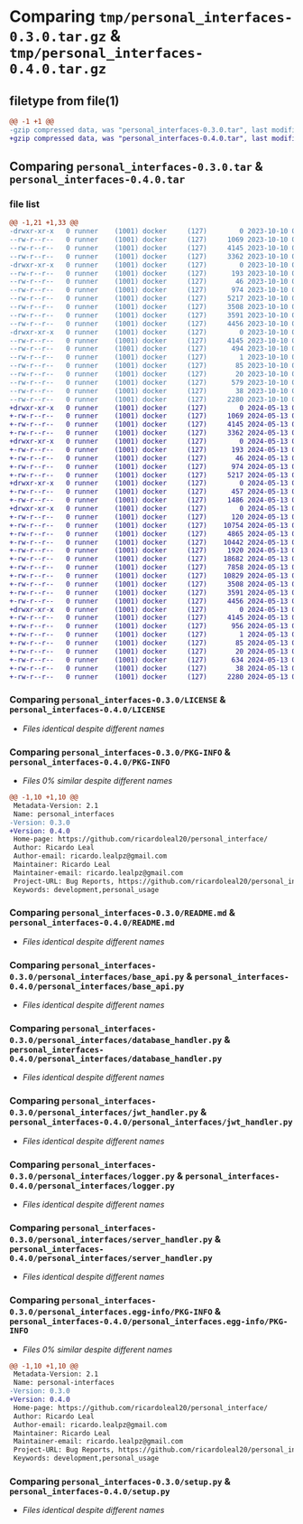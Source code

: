 # Comparing `tmp/personal_interfaces-0.3.0.tar.gz` & `tmp/personal_interfaces-0.4.0.tar.gz`

## filetype from file(1)

```diff
@@ -1 +1 @@
-gzip compressed data, was "personal_interfaces-0.3.0.tar", last modified: Tue Oct 10 04:25:57 2023, max compression
+gzip compressed data, was "personal_interfaces-0.4.0.tar", last modified: Mon May 13 03:15:01 2024, max compression
```

## Comparing `personal_interfaces-0.3.0.tar` & `personal_interfaces-0.4.0.tar`

### file list

```diff
@@ -1,21 +1,33 @@
-drwxr-xr-x   0 runner    (1001) docker     (127)        0 2023-10-10 04:25:57.355579 personal_interfaces-0.3.0/
--rw-r--r--   0 runner    (1001) docker     (127)     1069 2023-10-10 04:25:48.000000 personal_interfaces-0.3.0/LICENSE
--rw-r--r--   0 runner    (1001) docker     (127)     4145 2023-10-10 04:25:57.355579 personal_interfaces-0.3.0/PKG-INFO
--rw-r--r--   0 runner    (1001) docker     (127)     3362 2023-10-10 04:25:48.000000 personal_interfaces-0.3.0/README.md
-drwxr-xr-x   0 runner    (1001) docker     (127)        0 2023-10-10 04:25:57.355579 personal_interfaces-0.3.0/personal_interfaces/
--rw-r--r--   0 runner    (1001) docker     (127)      193 2023-10-10 04:25:48.000000 personal_interfaces-0.3.0/personal_interfaces/__init__.py
--rw-r--r--   0 runner    (1001) docker     (127)       46 2023-10-10 04:25:48.000000 personal_interfaces-0.3.0/personal_interfaces/_version.py
--rw-r--r--   0 runner    (1001) docker     (127)      974 2023-10-10 04:25:48.000000 personal_interfaces-0.3.0/personal_interfaces/base_api.py
--rw-r--r--   0 runner    (1001) docker     (127)     5217 2023-10-10 04:25:48.000000 personal_interfaces-0.3.0/personal_interfaces/database_handler.py
--rw-r--r--   0 runner    (1001) docker     (127)     3508 2023-10-10 04:25:48.000000 personal_interfaces-0.3.0/personal_interfaces/jwt_handler.py
--rw-r--r--   0 runner    (1001) docker     (127)     3591 2023-10-10 04:25:48.000000 personal_interfaces-0.3.0/personal_interfaces/logger.py
--rw-r--r--   0 runner    (1001) docker     (127)     4456 2023-10-10 04:25:48.000000 personal_interfaces-0.3.0/personal_interfaces/server_handler.py
-drwxr-xr-x   0 runner    (1001) docker     (127)        0 2023-10-10 04:25:57.355579 personal_interfaces-0.3.0/personal_interfaces.egg-info/
--rw-r--r--   0 runner    (1001) docker     (127)     4145 2023-10-10 04:25:57.000000 personal_interfaces-0.3.0/personal_interfaces.egg-info/PKG-INFO
--rw-r--r--   0 runner    (1001) docker     (127)      494 2023-10-10 04:25:57.000000 personal_interfaces-0.3.0/personal_interfaces.egg-info/SOURCES.txt
--rw-r--r--   0 runner    (1001) docker     (127)        1 2023-10-10 04:25:57.000000 personal_interfaces-0.3.0/personal_interfaces.egg-info/dependency_links.txt
--rw-r--r--   0 runner    (1001) docker     (127)       85 2023-10-10 04:25:57.000000 personal_interfaces-0.3.0/personal_interfaces.egg-info/requires.txt
--rw-r--r--   0 runner    (1001) docker     (127)       20 2023-10-10 04:25:57.000000 personal_interfaces-0.3.0/personal_interfaces.egg-info/top_level.txt
--rw-r--r--   0 runner    (1001) docker     (127)      579 2023-10-10 04:25:48.000000 personal_interfaces-0.3.0/pyproject.toml
--rw-r--r--   0 runner    (1001) docker     (127)       38 2023-10-10 04:25:57.355579 personal_interfaces-0.3.0/setup.cfg
--rw-r--r--   0 runner    (1001) docker     (127)     2280 2023-10-10 04:25:48.000000 personal_interfaces-0.3.0/setup.py
+drwxr-xr-x   0 runner    (1001) docker     (127)        0 2024-05-13 03:15:01.125503 personal_interfaces-0.4.0/
+-rw-r--r--   0 runner    (1001) docker     (127)     1069 2024-05-13 03:14:51.000000 personal_interfaces-0.4.0/LICENSE
+-rw-r--r--   0 runner    (1001) docker     (127)     4145 2024-05-13 03:15:01.125503 personal_interfaces-0.4.0/PKG-INFO
+-rw-r--r--   0 runner    (1001) docker     (127)     3362 2024-05-13 03:14:51.000000 personal_interfaces-0.4.0/README.md
+drwxr-xr-x   0 runner    (1001) docker     (127)        0 2024-05-13 03:15:01.121503 personal_interfaces-0.4.0/personal_interfaces/
+-rw-r--r--   0 runner    (1001) docker     (127)      193 2024-05-13 03:14:51.000000 personal_interfaces-0.4.0/personal_interfaces/__init__.py
+-rw-r--r--   0 runner    (1001) docker     (127)       46 2024-05-13 03:14:51.000000 personal_interfaces-0.4.0/personal_interfaces/_version.py
+-rw-r--r--   0 runner    (1001) docker     (127)      974 2024-05-13 03:14:51.000000 personal_interfaces-0.4.0/personal_interfaces/base_api.py
+-rw-r--r--   0 runner    (1001) docker     (127)     5217 2024-05-13 03:14:51.000000 personal_interfaces-0.4.0/personal_interfaces/database_handler.py
+drwxr-xr-x   0 runner    (1001) docker     (127)        0 2024-05-13 03:15:01.125503 personal_interfaces-0.4.0/personal_interfaces/graphql/
+-rw-r--r--   0 runner    (1001) docker     (127)      457 2024-05-13 03:14:51.000000 personal_interfaces-0.4.0/personal_interfaces/graphql/__init__.py
+-rw-r--r--   0 runner    (1001) docker     (127)     1486 2024-05-13 03:14:51.000000 personal_interfaces-0.4.0/personal_interfaces/graphql/_utils.py
+drwxr-xr-x   0 runner    (1001) docker     (127)        0 2024-05-13 03:15:01.125503 personal_interfaces-0.4.0/personal_interfaces/graphql/connectors/
+-rw-r--r--   0 runner    (1001) docker     (127)      120 2024-05-13 03:14:51.000000 personal_interfaces-0.4.0/personal_interfaces/graphql/connectors/__init__.py
+-rw-r--r--   0 runner    (1001) docker     (127)    10754 2024-05-13 03:14:51.000000 personal_interfaces-0.4.0/personal_interfaces/graphql/connectors/deta_db.py
+-rw-r--r--   0 runner    (1001) docker     (127)     4865 2024-05-13 03:14:51.000000 personal_interfaces-0.4.0/personal_interfaces/graphql/connectors/template.py
+-rw-r--r--   0 runner    (1001) docker     (127)    10442 2024-05-13 03:14:51.000000 personal_interfaces-0.4.0/personal_interfaces/graphql/connectors/tinydb_db.py
+-rw-r--r--   0 runner    (1001) docker     (127)     1920 2024-05-13 03:14:51.000000 personal_interfaces-0.4.0/personal_interfaces/graphql/interface.py
+-rw-r--r--   0 runner    (1001) docker     (127)    18682 2024-05-13 03:14:51.000000 personal_interfaces-0.4.0/personal_interfaces/graphql/models_builder.py
+-rw-r--r--   0 runner    (1001) docker     (127)     7858 2024-05-13 03:14:51.000000 personal_interfaces-0.4.0/personal_interfaces/graphql/mutation_builder.py
+-rw-r--r--   0 runner    (1001) docker     (127)    10829 2024-05-13 03:14:51.000000 personal_interfaces-0.4.0/personal_interfaces/graphql/query_builder.py
+-rw-r--r--   0 runner    (1001) docker     (127)     3508 2024-05-13 03:14:51.000000 personal_interfaces-0.4.0/personal_interfaces/jwt_handler.py
+-rw-r--r--   0 runner    (1001) docker     (127)     3591 2024-05-13 03:14:51.000000 personal_interfaces-0.4.0/personal_interfaces/logger.py
+-rw-r--r--   0 runner    (1001) docker     (127)     4456 2024-05-13 03:14:51.000000 personal_interfaces-0.4.0/personal_interfaces/server_handler.py
+drwxr-xr-x   0 runner    (1001) docker     (127)        0 2024-05-13 03:15:01.121503 personal_interfaces-0.4.0/personal_interfaces.egg-info/
+-rw-r--r--   0 runner    (1001) docker     (127)     4145 2024-05-13 03:15:01.000000 personal_interfaces-0.4.0/personal_interfaces.egg-info/PKG-INFO
+-rw-r--r--   0 runner    (1001) docker     (127)      956 2024-05-13 03:15:01.000000 personal_interfaces-0.4.0/personal_interfaces.egg-info/SOURCES.txt
+-rw-r--r--   0 runner    (1001) docker     (127)        1 2024-05-13 03:15:01.000000 personal_interfaces-0.4.0/personal_interfaces.egg-info/dependency_links.txt
+-rw-r--r--   0 runner    (1001) docker     (127)       85 2024-05-13 03:15:01.000000 personal_interfaces-0.4.0/personal_interfaces.egg-info/requires.txt
+-rw-r--r--   0 runner    (1001) docker     (127)       20 2024-05-13 03:15:01.000000 personal_interfaces-0.4.0/personal_interfaces.egg-info/top_level.txt
+-rw-r--r--   0 runner    (1001) docker     (127)      634 2024-05-13 03:14:51.000000 personal_interfaces-0.4.0/pyproject.toml
+-rw-r--r--   0 runner    (1001) docker     (127)       38 2024-05-13 03:15:01.125503 personal_interfaces-0.4.0/setup.cfg
+-rw-r--r--   0 runner    (1001) docker     (127)     2280 2024-05-13 03:14:51.000000 personal_interfaces-0.4.0/setup.py
```

### Comparing `personal_interfaces-0.3.0/LICENSE` & `personal_interfaces-0.4.0/LICENSE`

 * *Files identical despite different names*

### Comparing `personal_interfaces-0.3.0/PKG-INFO` & `personal_interfaces-0.4.0/PKG-INFO`

 * *Files 0% similar despite different names*

```diff
@@ -1,10 +1,10 @@
 Metadata-Version: 2.1
 Name: personal_interfaces
-Version: 0.3.0
+Version: 0.4.0
 Home-page: https://github.com/ricardoleal20/personal_interface/
 Author: Ricardo Leal
 Author-email: ricardo.lealpz@gmail.com
 Maintainer: Ricardo Leal
 Maintainer-email: ricardo.lealpz@gmail.com
 Project-URL: Bug Reports, https://github.com/ricardoleal20/personal_interface/issues
 Keywords: development,personal_usage
```

### Comparing `personal_interfaces-0.3.0/README.md` & `personal_interfaces-0.4.0/README.md`

 * *Files identical despite different names*

### Comparing `personal_interfaces-0.3.0/personal_interfaces/base_api.py` & `personal_interfaces-0.4.0/personal_interfaces/base_api.py`

 * *Files identical despite different names*

### Comparing `personal_interfaces-0.3.0/personal_interfaces/database_handler.py` & `personal_interfaces-0.4.0/personal_interfaces/database_handler.py`

 * *Files identical despite different names*

### Comparing `personal_interfaces-0.3.0/personal_interfaces/jwt_handler.py` & `personal_interfaces-0.4.0/personal_interfaces/jwt_handler.py`

 * *Files identical despite different names*

### Comparing `personal_interfaces-0.3.0/personal_interfaces/logger.py` & `personal_interfaces-0.4.0/personal_interfaces/logger.py`

 * *Files identical despite different names*

### Comparing `personal_interfaces-0.3.0/personal_interfaces/server_handler.py` & `personal_interfaces-0.4.0/personal_interfaces/server_handler.py`

 * *Files identical despite different names*

### Comparing `personal_interfaces-0.3.0/personal_interfaces.egg-info/PKG-INFO` & `personal_interfaces-0.4.0/personal_interfaces.egg-info/PKG-INFO`

 * *Files 0% similar despite different names*

```diff
@@ -1,10 +1,10 @@
 Metadata-Version: 2.1
 Name: personal-interfaces
-Version: 0.3.0
+Version: 0.4.0
 Home-page: https://github.com/ricardoleal20/personal_interface/
 Author: Ricardo Leal
 Author-email: ricardo.lealpz@gmail.com
 Maintainer: Ricardo Leal
 Maintainer-email: ricardo.lealpz@gmail.com
 Project-URL: Bug Reports, https://github.com/ricardoleal20/personal_interface/issues
 Keywords: development,personal_usage
```

### Comparing `personal_interfaces-0.3.0/setup.py` & `personal_interfaces-0.4.0/setup.py`

 * *Files identical despite different names*

